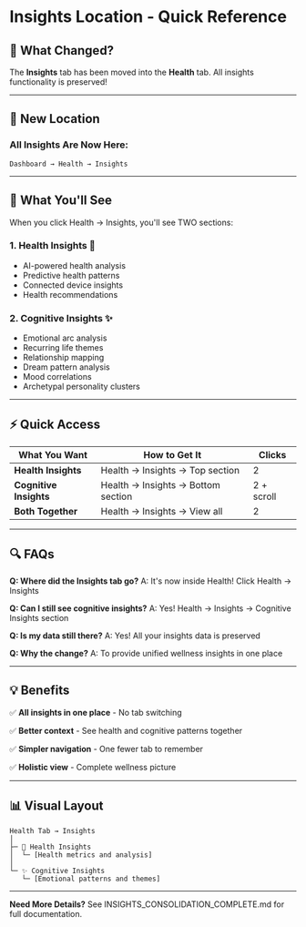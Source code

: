 # Insights Location - Quick Reference

## 🎯 What Changed?

The **Insights** tab has been moved into the **Health** tab. All insights functionality is preserved!

---

## 📍 New Location

### All Insights Are Now Here:
```
Dashboard → Health → Insights
```

---

## 🎨 What You'll See

When you click Health → Insights, you'll see TWO sections:

### 1. Health Insights 🏥
- AI-powered health analysis
- Predictive health patterns
- Connected device insights
- Health recommendations

### 2. Cognitive Insights ✨
- Emotional arc analysis
- Recurring life themes
- Relationship mapping
- Dream pattern analysis
- Mood correlations
- Archetypal personality clusters

---

## ⚡ Quick Access

| What You Want | How to Get It | Clicks |
|---------------|--------------|--------|
| **Health Insights** | Health → Insights → Top section | 2 |
| **Cognitive Insights** | Health → Insights → Bottom section | 2 + scroll |
| **Both Together** | Health → Insights → View all | 2 |

---

## 🔍 FAQs

**Q: Where did the Insights tab go?**
A: It's now inside Health! Click Health → Insights

**Q: Can I still see cognitive insights?**
A: Yes! Health → Insights → Cognitive Insights section

**Q: Is my data still there?**
A: Yes! All your insights data is preserved

**Q: Why the change?**
A: To provide unified wellness insights in one place

---

## 💡 Benefits

✅ **All insights in one place** - No tab switching

✅ **Better context** - See health and cognitive patterns together

✅ **Simpler navigation** - One fewer tab to remember

✅ **Holistic view** - Complete wellness picture

---

## 📊 Visual Layout

```
Health Tab → Insights
│
├─ 🏥 Health Insights
│  └─ [Health metrics and analysis]
│
└─ ✨ Cognitive Insights
   └─ [Emotional patterns and themes]
```

---

**Need More Details?** See INSIGHTS_CONSOLIDATION_COMPLETE.md for full documentation.
